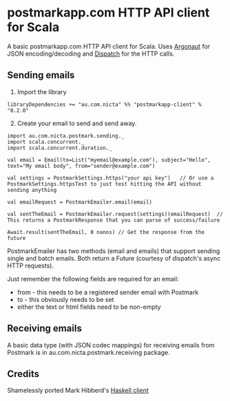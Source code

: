 postmarkapp.com HTTP API client for Scala
===
A basic postmarkapp.com HTTP API client for Scala. Uses [Argonaut](http://argonaut.io) for JSON encoding/decoding and [Dispatch](http://http://dispatch.databinder.net/) for the HTTP calls.

Sending emails
---
1. Import the library

```
libraryDependencies += "au.com.nicta" %% "postmarkapp-client" % "0.2.0"
```

2. Create your email to send and send away.

```
import au.com.nicta.postmark.sending._
import scala.concurrent._
import scala.concurrent.duration._

val email = Email(to=List("myemail@example.com"), subject="Hello", text="My email body", from="sender@example.com")

val settings = PostmarkSettings.https("your api key")   // Or use a PostmarkSettings.httpsTest to just test hitting the API without sending anything

val emailRequest = PostmarkEmailer.email(email)

val sentTheEmail = PostmarkEmailer.request(settings)(emailRequest)  // This returns a PostmarkResponse that you can parse of success/failure

Await.result(sentTheEmail, 0 nanos) // Get the response from the future
```


PostmarkEmailer has two methods (email and emails) that support sending single and batch emails. Both return a Future (courtesy of dispatch's async HTTP requests).

Just remember the following fields are required for an email:
- from - this needs to be a registered sender email with Postmark
- to - this obviously needs to be set
- either the text or html fields need to be non-empty


Receiving emails
---
A basic data type (with JSON codec mappings) for receiving emails from Postmark is in au.com.nicta.postmark.receiving package.


Credits
---
Shamelessly ported Mark Hibberd's [Haskell client](https://github.com/apiengine/postmark)

